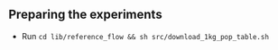 ## Preparing the experiments

- Run ```cd lib/reference_flow && sh src/download_1kg_pop_table.sh```
